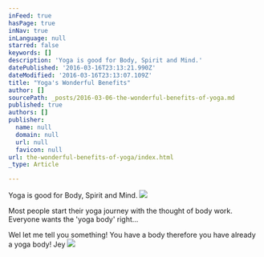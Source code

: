 ```yaml
---
inFeed: true
hasPage: true
inNav: true
inLanguage: null
starred: false
keywords: []
description: 'Yoga is good for Body, Spirit and Mind.'
datePublished: '2016-03-16T23:13:21.990Z'
dateModified: '2016-03-16T23:13:07.109Z'
title: "Yoga's Wonderful Benefits"
author: []
sourcePath: _posts/2016-03-06-the-wonderful-benefits-of-yoga.md
published: true
authors: []
publisher:
  name: null
  domain: null
  url: null
  favicon: null
url: the-wonderful-benefits-of-yoga/index.html
_type: Article

---
```

Yoga is good for Body, Spirit and Mind.
![](https://the-grid-user-content.s3-us-west-2.amazonaws.com/738c5a6e-81d7-4e65-837a-0faa260f9096.jpg)

Most people start their yoga journey with the thought of body work. Everyone wants the 'yoga body' right...

Wel let me tell you something! You have a body therefore you have already a yoga body! Jey ![](https://s3-us-west-2.amazonaws.com/the-grid-img/p/bc49cb52b7d997c9c9cd8cd0e85257c9ae754349.jpg)